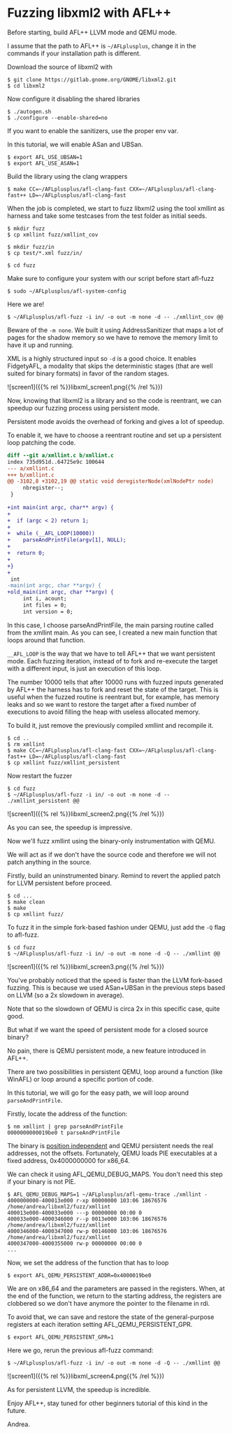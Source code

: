 # Fuzzing libxml2 with AFL++

Before starting, build AFL++ LLVM mode and QEMU mode.

I assume that the path to AFL++ is `~/AFLplusplus`, change it in the commands if your installation path is different.

Download the source of libxml2 with

```shell
$ git clone https://gitlab.gnome.org/GNOME/libxml2.git
$ cd libxml2
```

Now configure it disabling the shared libraries

```shell
$ ./autogen.sh
$ ./configure --enable-shared=no
```

If you want to enable the sanitizers, use the proper env var.

In this tutorial, we will enable ASan and UBSan.

```shell
$ export AFL_USE_UBSAN=1
$ export AFL_USE_ASAN=1
```

Build the library using the clang wrappers

```shell
$ make CC=~/AFLplusplus/afl-clang-fast CXX=~/AFLplusplus/afl-clang-fast++ LD=~/AFLplusplus/afl-clang-fast
```

When the job is completed, we start to fuzz libxml2 using the tool xmllint as harness and take some testcases from the test folder as initial seeds.

```shell
$ mkdir fuzz
$ cp xmllint fuzz/xmllint_cov

$ mkdir fuzz/in
$ cp test/*.xml fuzz/in/

$ cd fuzz
```

Make sure to configure your system with our script before start afl-fuzz

```shell
$ sudo ~/AFLplusplus/afl-system-config
```

Here we are!

```shell
$ ~/AFLplusplus/afl-fuzz -i in/ -o out -m none -d -- ./xmllint_cov @@
```

Beware of the `-m none`. We built it using AddressSanitizer that maps a lot of pages for the shadow memory so we have to remove the memory limit to have it up and running.

XML is a highly structured input so `-d` is a good choice. It enables FidgetyAFL, a modality that skips the deterministic stages (that are well suited for binary formats) in favor of the random stages.

![screen1]({{% rel %}}libxml_screen1.png{{% /rel %}})

Now, knowing that libxml2 is a library and so the code is reentrant, we can speedup our fuzzing process using persistent mode.

Persistent mode avoids the overhead of forking and gives a lot of speedup.

To enable it, we have to choose a reentrant routine and set up a persistent loop patching the code.

```diff
diff --git a/xmllint.c b/xmllint.c
index 735d951d..64725e9c 100644
--- a/xmllint.c
+++ b/xmllint.c
@@ -3102,8 +3102,19 @@ static void deregisterNode(xmlNodePtr node)
     nbregister--;
 }
 
+int main(int argc, char** argv) {
+
+  if (argc < 2) return 1;
+
+  while (__AFL_LOOP(10000))
+    parseAndPrintFile(argv[1], NULL);
+
+  return 0;
+
+}
+
 int
-main(int argc, char **argv) {
+old_main(int argc, char **argv) {
     int i, acount;
     int files = 0;
     int version = 0;
```

In this case, I choose parseAndPrintFile, the main parsing routine called from the xmllint main. As you can see, I created a new main function that loops around that function.

`__AFL_LOOP` is the way that we have to tell AFL++ that we want persistent mode. Each fuzzing iteration, instead of to fork and re-execute the target with a different input, is just an execution of this loop.

The number 10000 tells that after 10000 runs with fuzzed inputs generated by AFL++ the harness has to fork and reset the state of the target. This is useful when the fuzzed routine is reentrant but, for example, has memory leaks and so we want to restore the target after a fixed number of executions to avoid filling the heap with useless allocated memory.

To build it, just remove the previously compiled xmllint and recompile it.

```shell
$ cd ..
$ rm xmllint
$ make CC=~/AFLplusplus/afl-clang-fast CXX=~/AFLplusplus/afl-clang-fast++ LD=~/AFLplusplus/afl-clang-fast
$ cp xmllint fuzz/xmllint_persistent
```

Now restart the fuzzer

```shell
$ cd fuzz
$ ~/AFLplusplus/afl-fuzz -i in/ -o out -m none -d -- ./xmllint_persistent @@
```

![screen1]({{% rel %}}libxml_screen2.png{{% /rel %}})

As you can see, the speedup is impressive.

Now we'll fuzz xmllint using the binary-only instrumentation with QEMU.

We will act as if we don't have the source code and therefore we will not patch anything in the source.

Firstly, build an uninstrumented binary. Remind to revert the applied patch for LLVM persistent before proceed.

```shell
$ cd ...
$ make clean
$ make
$ cp xmllint fuzz/
```

To fuzz it in the simple fork-based fashion under QEMU, just add the `-Q` flag to afl-fuzz.

```shell
$ cd fuzz
$ ~/AFLplusplus/afl-fuzz -i in/ -o out -m none -d -Q -- ./xmllint @@
```

![screen1]({{% rel %}}libxml_screen3.png{{% /rel %}})

You've probably noticed that the speed is faster than the LLVM fork-based fuzzing. This is because we used ASan+UBSan in the previous steps based on LLVM (so a 2x slowdown in average).

Note that so the slowdown of QEMU is circa 2x in this specific case, quite good.

But what if we want the speed of persistent mode for a closed source binary?

No pain, there is QEMU persistent mode, a new feature introduced in AFL++.

There are two possibilities in persistent QEMU, loop around a function (like WinAFL) or loop around a specific portion of code.

In this tutorial, we will go for the easy path, we will loop around `parseAndPrintFile`.

Firstly, locate the address of the function:

```shell
$ nm xmllint | grep parseAndPrintFile
0000000000019be0 t parseAndPrintFile
```

The binary is [position independent](https://en.wikipedia.org/wiki/Position-independent_code) and QEMU persistent needs the real addresses, not the offsets.
Fortunately, QEMU loads PIE executables at a fixed address, 0x4000000000 for x86_64.

We can check it using AFL_QEMU_DEBUG_MAPS. You don't need this step if your binary is not PIE.

```shell
$ AFL_QEMU_DEBUG_MAPS=1 ~/AFLplusplus/afl-qemu-trace ./xmllint -
4000000000-400013e000 r-xp 00000000 103:06 18676576                      /home/andrea/libxml2/fuzz/xmllint
400013e000-400033e000 ---p 00000000 00:00 0 
400033e000-4000346000 r--p 0013e000 103:06 18676576                      /home/andrea/libxml2/fuzz/xmllint
4000346000-4000347000 rw-p 00146000 103:06 18676576                      /home/andrea/libxml2/fuzz/xmllint
4000347000-4000355000 rw-p 00000000 00:00 0 
...
```

Now, we set the address of the function that has to loop

```shell
$ export AFL_QEMU_PERSISTENT_ADDR=0x4000019be0
```

We are on x86_64 and the parameters are passed in the registers.
When, at the end of the function, we return to the starting address, the registers are clobbered so we don't have anymore the pointer to the filename in rdi.

To avoid that, we can save and restore the state of the general-purpose registers at each iteration setting AFL_QEMU_PERSISTENT_GPR.

```shell
$ export AFL_QEMU_PERSISTENT_GPR=1
```

Here we go, rerun the previous afl-fuzz command:

```shell
$ ~/AFLplusplus/afl-fuzz -i in/ -o out -m none -d -Q -- ./xmllint @@
```

![screen1]({{% rel %}}libxml_screen4.png{{% /rel %}})

As for persistent LLVM, the speedup is incredible.

Enjoy AFL++, stay tuned for other beginners tutorial of this kind in the future.

Andrea.

